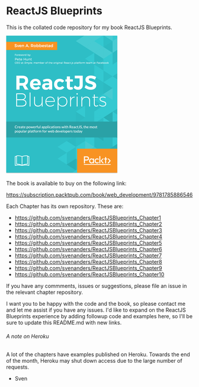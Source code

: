 # ReactJS Blueprints

This is the collated code repository for my book ReactJS Blueprints. 

<img src="9781785886546.png" />

The book is available to buy on the following link:

https://subscription.packtpub.com/book/web_development/9781785886546

Each Chapter has its own repository. These are:

* https://github.com/svenanders/ReactJSBlueprints_Chapter1
* https://github.com/svenanders/ReactJSBlueprints_Chapter2
* https://github.com/svenanders/ReactJSBlueprints_Chapter3
* https://github.com/svenanders/ReactJSBlueprints_Chapter4
* https://github.com/svenanders/ReactJSBlueprints_Chapter5
* https://github.com/svenanders/ReactJSBlueprints_Chapter6
* https://github.com/svenanders/ReactJSBlueprints_Chapter7
* https://github.com/svenanders/ReactJSBlueprints_Chapter8
* https://github.com/svenanders/ReactJSBlueprints_Chapter9
* https://github.com/svenanders/ReactJSBlueprints_Chapter10

If you have any commments, issues or suggestions, please file an issue
in the relevant chapter repository.

I want you to be happy with the code and the book, so please contact me
and let me assist if you have any issues. I'd
like to expand on the ReactJS Blueprints experience by adding followup
code and examples here, so I'll be sure to update this README.md with new 
links.

###### A note on Heroku 

A lot of the chapters have examples published on Heroku. Towards the end of 
the month, Heroku may shut down access due to the large number of requests. 

- Sven

